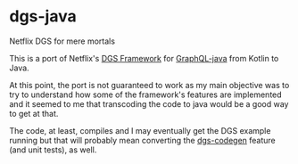 # dgs-java
Netflix DGS for mere mortals

This is a port of Netflix's [DGS Framework](https://github.com/Netflix/dgs-framework) for [GraphQL-java](https://github.com/graphql-java/graphql-java) from Kotlin to Java.

At this point, the port is not guaranteed to work as my main objective
was to try to understand how some of the framework's features are implemented
and it seemed to me that transcoding the code to java would be a good way to get at that.

The code, at least, compiles and I may eventually get the DGS example running
but that will probably mean converting the [dgs-codegen](https://github.com/Netflix/dgs-codegen) feature (and unit tests), as well.

